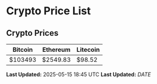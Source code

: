 # Crypto Price List

## Crypto Prices
| Bitcoin | Ethereum | Litecoin |
| ------- | -------- | -------- |
| $103493 | $2549.83 | $98.52 |
**Last Updated:** 2025-05-15 18:45 UTC
**Last Updated:** $DATE$
